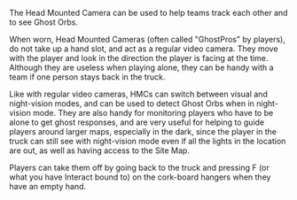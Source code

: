 The Head Mounted Camera can be used to help teams track each other and to see Ghost Orbs.

When worn, Head Mounted Cameras (often called "GhostPros" by players), do not take up a hand slot, and act as a regular video camera. They move with the player and look in the direction the player is facing at the time. Although they are useless when playing alone, they can be handy with a team if one person stays back in the truck.

Like with regular video cameras, HMCs can switch between visual and night-vision modes, and can be used to detect Ghost Orbs when in night-vision mode. They are also handy for monitoring players who have to be alone to get ghost responses, and are very useful for helping to guide players around larger maps, especially in the dark, since the player in the truck can still see with night-vision mode even if all the lights in the location are out, as well as having access to the Site Map.

Players can take them off by going back to the truck and pressing F (or what you have Interact bound to) on the cork-board hangers when they have an empty hand.
